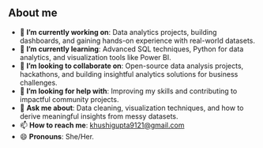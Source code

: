 ## About me  

- 🔭 **I’m currently working on**: Data analytics projects, building dashboards, and gaining hands-on experience with real-world datasets.  
- 🌱 **I’m currently learning**: Advanced SQL techniques, Python for data analytics, and visualization tools like Power BI.  
- 👯 **I’m looking to collaborate on**: Open-source data analysis projects, hackathons, and building insightful analytics solutions for business challenges.  
- 🤔 **I’m looking for help with**: Improving my skills and contributing to impactful community projects.  
- 💬 **Ask me about**: Data cleaning, visualization techniques, and how to derive meaningful insights from messy datasets.  
- 📫 **How to reach me**: khushigupta9121@gmail.com  
- 😄 **Pronouns**: She/Her.  



